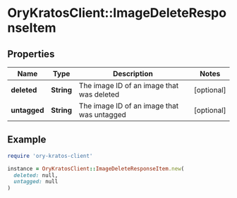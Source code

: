 # OryKratosClient::ImageDeleteResponseItem

## Properties

| Name | Type | Description | Notes |
| ---- | ---- | ----------- | ----- |
| **deleted** | **String** | The image ID of an image that was deleted | [optional] |
| **untagged** | **String** | The image ID of an image that was untagged | [optional] |

## Example

```ruby
require 'ory-kratos-client'

instance = OryKratosClient::ImageDeleteResponseItem.new(
  deleted: null,
  untagged: null
)
```

